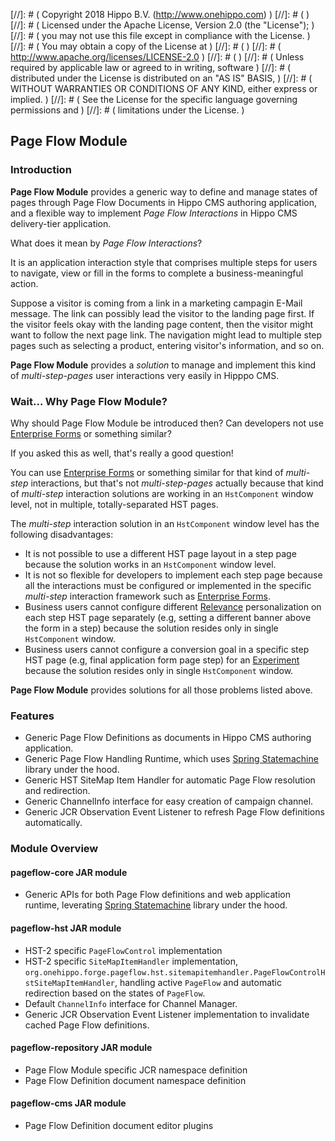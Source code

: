 
[//]: # (  Copyright 2018 Hippo B.V. (http://www.onehippo.com)  )
[//]: # (  )
[//]: # (  Licensed under the Apache License, Version 2.0 (the "License");  )
[//]: # (  you may not use this file except in compliance with the License.  )
[//]: # (  You may obtain a copy of the License at  )
[//]: # (  )
[//]: # (       http://www.apache.org/licenses/LICENSE-2.0  )
[//]: # (  )
[//]: # (  Unless required by applicable law or agreed to in writing, software  )
[//]: # (  distributed under the License is distributed on an "AS IS" BASIS,  )
[//]: # (  WITHOUT WARRANTIES OR CONDITIONS OF ANY KIND, either express or implied.  )
[//]: # (  See the License for the specific language governing permissions and  )
[//]: # (  limitations under the License.  )

## Page Flow Module

### Introduction

**Page Flow Module** provides a generic way to define and manage states of pages through Page Flow Documents
in Hippo CMS authoring application, and a flexible way to implement *Page Flow Interactions* in Hippo CMS delivery-tier
application.

What does it mean by *Page Flow Interactions*?

It is an application interaction style that comprises multiple steps for users to navigate, view or fill in the forms
to complete a business-meaningful action.

Suppose a visitor is coming from a link in a marketing campagin E-Mail message. The link can possibly lead the visitor
to the landing page first. If the visitor feels okay with the landing page content, then the visitor might want to
follow the next page link. The navigation might lead to multiple step pages such as selecting a product, entering
visitor's information, and so on.

**Page Flow Module** provides a *solution* to manage and implement this kind of *multi-step-pages* user interactions
very easily in Hipppo CMS.

### Wait... Why Page Flow Module?

Why should Page Flow Module be introduced then? Can developers not use
[Enterprise Forms](https://www.onehippo.org/library/enterprise/enterprise-features/enterprise-forms/enterprise-forms.html)
or something similar?

If you asked this as well, that's really a good question!

You can use [Enterprise Forms](https://www.onehippo.org/library/enterprise/enterprise-features/enterprise-forms/enterprise-forms.html)
or something similar for that kind of *multi-step* interactions, but that's not *multi-step-pages* actually
because that kind of *multi-step* interaction solutions are working in an ```HstComponent``` window level,
not in multiple, totally-separated HST pages.

The *multi-step* interaction solution in an ```HstComponent``` window level has the following disadvantages:

- It is not possible to use a different HST page layout in a step page because the solution works in an ```HstComponent``` window level.
- It is not so flexible for developers to implement each step page because all the interactions must be configured or implemented
in the specific *multi-step* interaction framework such as [Enterprise Forms](https://www.onehippo.org/library/enterprise/enterprise-features/enterprise-forms/enterprise-forms.html).
- Business users cannot configure different
[Relevance](https://www.onehippo.org/library/enterprise/enterprise-features/targeting/targeting.html)
personalization on each step HST page separately (e.g, setting a different banner above the form in a step)
because the solution resides only in single ```HstComponent``` window.
- Business users cannot configure a conversion goal in a specific step HST page (e.g, final application form page step)
for an [Experiment](https://www.onehippo.org/library/end-user-manual/experiments/experiments.html)
because the solution resides only in single ```HstComponent``` window.

**Page Flow Module** provides solutions for all those problems listed above.

### Features

- Generic Page Flow Definitions as documents in Hippo CMS authoring application.
- Generic Page Flow Handling Runtime, which uses [Spring Statemachine](https://projects.spring.io/spring-statemachine/) library under the hood.
- Generic HST SiteMap Item Handler for automatic Page Flow resolution and redirection.
- Generic ChannelInfo interface for easy creation of campaign channel.
- Generic JCR Observation Event Listener to refresh Page Flow definitions automatically.

### Module Overview

#### **pageflow-core** JAR module

- Generic APIs for both Page Flow definitions and web application runtime,
  leverating [Spring Statemachine](https://projects.spring.io/spring-statemachine/) library under the hood.

#### **pageflow-hst** JAR module

- HST-2 specific ```PageFlowControl``` implementation
- HST-2 specific ```SiteMapItemHandler``` implementation,
```org.onehippo.forge.pageflow.hst.sitemapitemhandler.PageFlowControlHstSiteMapItemHandler```,
handling active ```PageFlow``` and automatic redirection based on the states of ```PageFlow```.
- Default ```ChannelInfo``` interface for Channel Manager.
- Generic JCR Observation Event Listener implementation to invalidate cached Page Flow definitions.

#### **pageflow-repository** JAR module

- Page Flow Module specific JCR namespace definition
- Page Flow Definition document namespace definition

#### **pageflow-cms** JAR module

- Page Flow Definition document editor plugins
